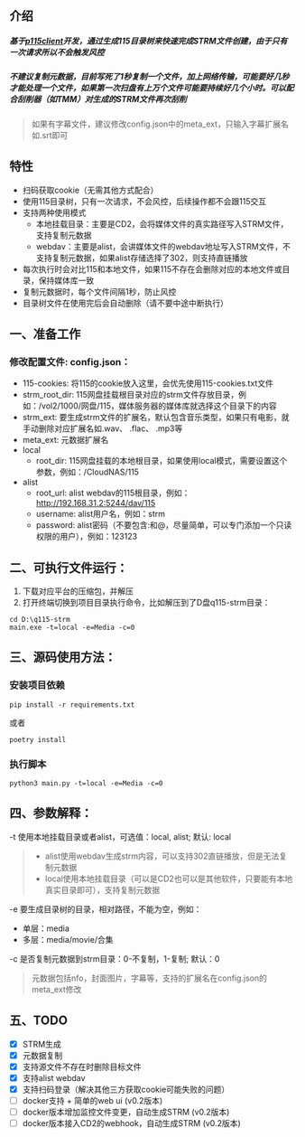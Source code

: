 ## 介绍
##### 基于[p115client](https://github.com/ChenyangGao/p115client)开发，通过生成115目录树来快速完成STRM文件创建，由于只有一次请求所以不会触发风控
##### 不建议复制元数据，目前写死了1秒复制一个文件，加上网络传输，可能要好几秒才能处理一个文件，如果第一次扫盘有上万个文件可能要持续好几个小时。可以配合刮削器（如TMM）对生成的STRM文件再次刮削
> 如果有字幕文件，建议修改config.json中的meta_ext，只输入字幕扩展名如.srt即可

## 特性
- 扫码获取cookie（无需其他方式配合）
- 使用115目录树，只有一次请求，不会风控，后续操作都不会跟115交互
- 支持两种使用模式
    - 本地挂载目录：主要是CD2，会将媒体文件的真实路径写入STRM文件，支持复制元数据
    - webdav：主要是alist，会讲媒体文件的webdav地址写入STRM文件，不支持复制元数据，如果alist存储选择了302，则支持直链播放
- 每次执行时会对比115和本地文件，如果115不存在会删除对应的本地文件或目录，保持媒体库一致
- 复制元数据时，每个文件间隔1秒，防止风控
- 目录树文件在使用完后会自动删除（请不要中途中断执行）

## 一、准备工作
### 修改配置文件: config.json：
- 115-cookies: 将115的cookie放入这里，会优先使用115-cookies.txt文件
- strm_root_dir: 115网盘挂载根目录对应的strm文件存放目录，例如：/vol2/1000/网盘/115，媒体服务器的媒体库就选择这个目录下的内容
- strm_ext: 要生成strm文件的扩展名，默认包含音乐类型，如果只有电影，就手动删除对应扩展名如.wav、 .flac、 .mp3等
- meta_ext: 元数据扩展名
- local
    - root_dir: 115网盘挂载的本地根目录，如果使用local模式，需要设置这个参数，例如：/CloudNAS/115
- alist
    - root_url: alist webdav的115根目录，例如：http://192.168.31.2:5244/dav/115
    - username: alist用户名，例如：strm
    - password: alist密码（不要包含:和@，尽量简单，可以专门添加一个只读权限的用户），例如：123123

## 二、可执行文件运行：
1. 下载对应平台的压缩包，并解压
2. 打开终端切换到项目目录执行命令，比如解压到了D盘q115-strm目录：
```console
cd D:\q115-strm
main.exe -t=local -e=Media -c=0
```

## 三、源码使用方法：
### 安装项目依赖
```console
pip install -r requirements.txt
```
或者
```console
poetry install
```
### 执行脚本
```console
python3 main.py -t=local -e=Media -c=0
```

## 四、参数解释：
-t 使用本地挂载目录或者alist，可选值：local, alist; 默认: local
> - alist使用webdav生成strm内容，可以支持302直链播放，但是无法复制元数据
> - local使用本地挂载目录（可以是CD2也可以是其他软件，只要能有本地真实目录即可），支持复制元数据

-e 要生成目录树的目录，相对路径，不能为空，例如：
- 单层：media
- 多层：media/movie/合集

-c 是否复制元数据到strm目录：0-不复制，1-复制; 默认：0
> 元数据包括nfo，封面图片，字幕等，支持的扩展名在config.json的meta_ext修改

## 五、TODO
- [x] STRM生成
- [x] 元数据复制
- [x] 支持源文件不存在时删除目标文件
- [x] 支持alist webdav
- [x] 支持扫码登录（解决其他三方获取cookie可能失败的问题）
- [ ] docker支持 + 简单的web ui (v0.2版本)
- [ ] docker版本增加监控文件变更，自动生成STRM (v0.2版本)
- [ ] docker版本接入CD2的webhook，自动生成STRM (v0.2版本)
